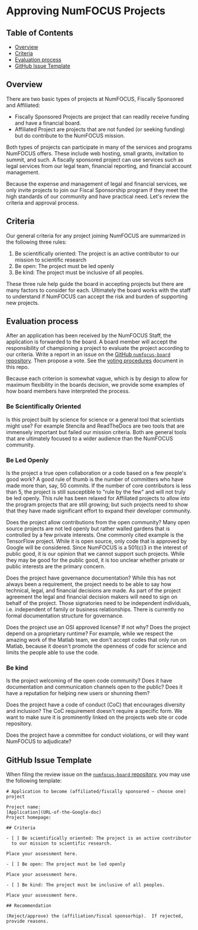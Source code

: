 # Approving NumFOCUS Projects

## Table of Contents

- [Overview](#overview)
- [Criteria](#criteria)
- [Evaluation process](#evaluation-process)
- [GitHub Issue Template](#github-issue-template)

## Overview

There are two basic types of projects at NumFOCUS, Fiscally Sponsored and Affiliated:

- Fiscally Sponsored Projects are project that can readily receive funding and have a financial board.
- Affiliated Project are projects that are not funded (or seeking funding) but do contribute to the NumFOCUS mission.

Both types of projects can participate in many of the services and programs NumFOCUS offers. These include web hosting, small grants, invitation to summit, and such. A fiscally sponsored project can use services such as legal services from our legal team, financial reporting, and financial account management.

Because the expense and management of legal and financial services, we only invite projects to join our Fiscal Sponsorship program if they meet the high standards of our community and have practical need. Let's review the criteria and approval process.

## Criteria

Our general criteria for any project joining NumFOCUS are summarized in the following three rules:

1) Be scientifically oriented: The project is an active contributor to our mission to scientific research
2) Be open: The project must be led openly
3) Be kind: The project must be inclusive of all peoples.

These three rule help guide the board in accepting projects but there are many factors to consider for each. Ultimately the board works with the staff to understand if NumFOCUS can accept the risk and burden of supporting new projects. 

## Evaluation process

After an application has been received by the NumFOCUS Staff, the application is forwarded to the board. A board member will accept the responsibility of championing a project to evaluate the project according to our criteria. Write a report in an issue on the [GitHub `numfocus-board` repository](https://github.com/numfocus/numfocus-board). Then propose a vote. See the [voting procedures](voting_procedures.md) document in this repo. 

Because each criterion is somewhat vague, which is by design to allow for maximum flexibility in the boards decision, we provide some examples of how board members have interpreted the process. 

### Be Scientifically Oriented

Is this project built by science for science or a general tool that scientists might use? For example Stencila and ReadTheDocs are two tools that are immensely important but failed our mission criteria. Both are general tools that are ultimately focused to a wider audience than the NumFOCUS community.

### Be Led Openly

Is the project a true open collaboration or a code based on a few people's good work? A good rule of thumb is the number of committers who have made more than, say, 50 commits. If the number of core contributors is less than 5, the project is still susceptible to "rule by the few" and will not truly be led openly. This rule has been relaxed for Affiliated projects to allow into the program projects that are still growing; but such projects need to show that they have made significant effort to expand their developer community.

Does the project allow contributions from the open community? Many open source projects are not led openly but rather walled gardens that is controlled by a few private interests. One commonly cited example is the TensorFlow project. While it is open source, only code that is approved by Google will be considered. Since NumFOCUS is a 501(c)3 in the interest of public good, it is our opinion that we cannot support such projects. While they may be good for the public good, it is too unclear whether private or public interests are the primary concern.

Does the project have governance documentation? While this has not always been a requirement, the project needs to be able to say how technical, legal, and financial decisions are made. As part of the project agreement the legal and financial decision makers will need to sign on behalf of the project. Those signatories need to be independent individuals, i.e. independent of family or business relationships. There is currently no formal documentation structure for governance.

Does the project use an OSI approved license? If not why? Does the project depend on a proprietary runtime? For example, while we respect the amazing work of the Matlab team, we don't accept codes that only run on Matlab, because it doesn't promote the openness of code for science and limits the people able to use the code.


### Be kind

Is the project welcoming of the open code community? Does it have documentation and communication channels open to the public? Does it have a reputation for helping new users or shunning them?

Does the project have a code of conduct (CoC) that encourages diversity and inclusion? The CoC requirement doesn't require a specific form. We want to make sure it is prominently linked on the projects web site or code repository. 

Does the project have a committee for conduct violations, or will they want NumFOCUS to adjudicate?

## GitHub Issue Template

When filing the review issue on the [`numfocus-board` repository](https://github.com/numfocus/numfocus-board), you may use the following template:

```
# Application to become (affiliated/fiscally sponsored — choose one) project

Project name: 
[Application](URL-of-the-Google-doc)
Project homepage: 

## Criteria

- [ ] Be scientifically oriented: The project is an active contributor
  to our mission to scientific research.

Place your assessment here.

- [ ] Be open: The project must be led openly

Place your assessment here.

- [ ] Be kind: The project must be inclusive of all peoples.

Place your assessment here.

## Recommendation

(Reject/approve) the (affiliation/fiscal sponsorhip).  If rejected, provide reasons.
```
